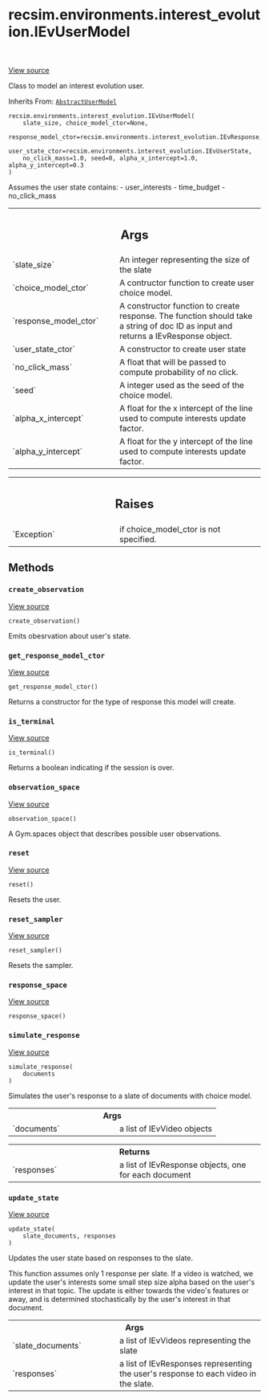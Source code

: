 <div itemscope itemtype="http://developers.google.com/ReferenceObject">
<meta itemprop="name" content="recsim.environments.interest_evolution.IEvUserModel" />
<meta itemprop="path" content="Stable" />
<meta itemprop="property" content="__init__"/>
<meta itemprop="property" content="create_observation"/>
<meta itemprop="property" content="get_response_model_ctor"/>
<meta itemprop="property" content="is_terminal"/>
<meta itemprop="property" content="observation_space"/>
<meta itemprop="property" content="reset"/>
<meta itemprop="property" content="reset_sampler"/>
<meta itemprop="property" content="response_space"/>
<meta itemprop="property" content="simulate_response"/>
<meta itemprop="property" content="update_state"/>
</div>

# recsim.environments.interest_evolution.IEvUserModel

<!-- Insert buttons and diff -->

<table class="tfo-notebook-buttons tfo-api" align="left">

</table>

<a target="_blank" href="https://github.com/google-research/recsim/tree/master/recsim/environments/interest_evolution.py">View
source</a>

Class to model an interest evolution user.

Inherits From: [`AbstractUserModel`](../../../recsim/user/AbstractUserModel.md)

<pre class="devsite-click-to-copy prettyprint lang-py tfo-signature-link">
<code>recsim.environments.interest_evolution.IEvUserModel(
    slate_size, choice_model_ctor=None,
    response_model_ctor=recsim.environments.interest_evolution.IEvResponse,
    user_state_ctor=recsim.environments.interest_evolution.IEvUserState,
    no_click_mass=1.0, seed=0, alpha_x_intercept=1.0, alpha_y_intercept=0.3
)
</code></pre>

<!-- Placeholder for "Used in" -->

Assumes the user state contains: - user_interests - time_budget - no_click_mass

<!-- Tabular view -->

 <table class="responsive fixed orange">
<colgroup><col width="214px"><col></colgroup>
<tr><th colspan="2"><h2 class="add-link">Args</h2></th></tr>

<tr>
<td>
`slate_size`
</td>
<td>
An integer representing the size of the slate
</td>
</tr><tr>
<td>
`choice_model_ctor`
</td>
<td>
A contructor function to create user choice model.
</td>
</tr><tr>
<td>
`response_model_ctor`
</td>
<td>
A constructor function to create response. The
function should take a string of doc ID as input and returns a
IEvResponse object.
</td>
</tr><tr>
<td>
`user_state_ctor`
</td>
<td>
A constructor to create user state
</td>
</tr><tr>
<td>
`no_click_mass`
</td>
<td>
A float that will be passed to compute probability of no
click.
</td>
</tr><tr>
<td>
`seed`
</td>
<td>
A integer used as the seed of the choice model.
</td>
</tr><tr>
<td>
`alpha_x_intercept`
</td>
<td>
A float for the x intercept of the line used to compute
interests update factor.
</td>
</tr><tr>
<td>
`alpha_y_intercept`
</td>
<td>
A float for the y intercept of the line used to compute
interests update factor.
</td>
</tr>
</table>

<!-- Tabular view -->

 <table class="responsive fixed orange">
<colgroup><col width="214px"><col></colgroup>
<tr><th colspan="2"><h2 class="add-link">Raises</h2></th></tr>

<tr>
<td>
`Exception`
</td>
<td>
if choice_model_ctor is not specified.
</td>
</tr>
</table>

## Methods

<h3 id="create_observation"><code>create_observation</code></h3>

<a target="_blank" href="https://github.com/google-research/recsim/tree/master/recsim/user.py">View
source</a>

<pre class="devsite-click-to-copy prettyprint lang-py tfo-signature-link">
<code>create_observation()
</code></pre>

Emits obesrvation about user's state.

<h3 id="get_response_model_ctor"><code>get_response_model_ctor</code></h3>

<a target="_blank" href="https://github.com/google-research/recsim/tree/master/recsim/user.py">View
source</a>

<pre class="devsite-click-to-copy prettyprint lang-py tfo-signature-link">
<code>get_response_model_ctor()
</code></pre>

Returns a constructor for the type of response this model will create.

<h3 id="is_terminal"><code>is_terminal</code></h3>

<a target="_blank" href="https://github.com/google-research/recsim/tree/master/recsim/environments/interest_evolution.py">View
source</a>

<pre class="devsite-click-to-copy prettyprint lang-py tfo-signature-link">
<code>is_terminal()
</code></pre>

Returns a boolean indicating if the session is over.

<h3 id="observation_space"><code>observation_space</code></h3>

<a target="_blank" href="https://github.com/google-research/recsim/tree/master/recsim/user.py">View
source</a>

<pre class="devsite-click-to-copy prettyprint lang-py tfo-signature-link">
<code>observation_space()
</code></pre>

A Gym.spaces object that describes possible user observations.

<h3 id="reset"><code>reset</code></h3>

<a target="_blank" href="https://github.com/google-research/recsim/tree/master/recsim/user.py">View
source</a>

<pre class="devsite-click-to-copy prettyprint lang-py tfo-signature-link">
<code>reset()
</code></pre>

Resets the user.

<h3 id="reset_sampler"><code>reset_sampler</code></h3>

<a target="_blank" href="https://github.com/google-research/recsim/tree/master/recsim/user.py">View
source</a>

<pre class="devsite-click-to-copy prettyprint lang-py tfo-signature-link">
<code>reset_sampler()
</code></pre>

Resets the sampler.

<h3 id="response_space"><code>response_space</code></h3>

<a target="_blank" href="https://github.com/google-research/recsim/tree/master/recsim/user.py">View
source</a>

<pre class="devsite-click-to-copy prettyprint lang-py tfo-signature-link">
<code>response_space()
</code></pre>

<h3 id="simulate_response"><code>simulate_response</code></h3>

<a target="_blank" href="https://github.com/google-research/recsim/tree/master/recsim/environments/interest_evolution.py">View
source</a>

<pre class="devsite-click-to-copy prettyprint lang-py tfo-signature-link">
<code>simulate_response(
    documents
)
</code></pre>

Simulates the user's response to a slate of documents with choice model.

<!-- Tabular view -->

 <table class="responsive fixed orange">
<colgroup><col width="214px"><col></colgroup>
<tr><th colspan="2">Args</th></tr>

<tr>
<td>
`documents`
</td>
<td>
a list of IEvVideo objects
</td>
</tr>
</table>

<!-- Tabular view -->

 <table class="responsive fixed orange">
<colgroup><col width="214px"><col></colgroup>
<tr><th colspan="2">Returns</th></tr>

<tr>
<td>
`responses`
</td>
<td>
a list of IEvResponse objects, one for each document
</td>
</tr>
</table>

<h3 id="update_state"><code>update_state</code></h3>

<a target="_blank" href="https://github.com/google-research/recsim/tree/master/recsim/environments/interest_evolution.py">View
source</a>

<pre class="devsite-click-to-copy prettyprint lang-py tfo-signature-link">
<code>update_state(
    slate_documents, responses
)
</code></pre>

Updates the user state based on responses to the slate.

This function assumes only 1 response per slate. If a video is watched, we
update the user's interests some small step size alpha based on the user's
interest in that topic. The update is either towards the video's features or
away, and is determined stochastically by the user's interest in that document.

<!-- Tabular view -->

 <table class="responsive fixed orange">
<colgroup><col width="214px"><col></colgroup>
<tr><th colspan="2">Args</th></tr>

<tr>
<td>
`slate_documents`
</td>
<td>
a list of IEvVideos representing the slate
</td>
</tr><tr>
<td>
`responses`
</td>
<td>
a list of IEvResponses representing the user's response to each
video in the slate.
</td>
</tr>
</table>
